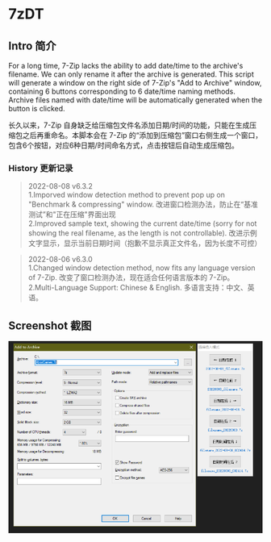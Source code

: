 # 7zDT
## Intro 简介
For a long time, 7-Zip lacks the ability to add date/time to the archive's filename. We can only rename it after the archive is generated. This script will generate a window on the right side of 7-Zip's "Add to Archive" window, containing 6 buttons corresponding to 6 date/time naming methods. Archive files named with date/time will be automatically generated when the button is clicked.

长久以来，7-Zip 自身缺乏给压缩包文件名添加日期/时间的功能，只能在生成压缩包之后再重命名。本脚本会在 7-Zip 的“添加到压缩包”窗口右侧生成一个窗口，包含6个按钮，对应6种日期/时间命名方式，点击按钮后自动生成压缩包。

### History 更新记录
>2022-08-08 v6.3.2\
1.Imporved window detection method to prevent pop up on "Benchmark & compressing" window. 改进窗口检测办法，防止在“基准测试”和"正在压缩"界面出现\
2.Improved sample text, showing the current date/time (sorry for not showing the real filename, as the length is not controllable). 改进示例文字显示，显示当前日期时间（抱歉不显示真正文件名，因为长度不可控）

>2022-08-06 v6.3.0\
1.Changed window detection method, now fits any language version of 7-Zip. 改变了窗口检测办法，现在适合任何语言版本的 7-Zip。\
2.Multi-Language Support: Chinese & English. 多语言支持：中文、英语。

## Screenshot 截图
![image](https://github.com/fffb/7zDT/blob/main/screenshot.png)
